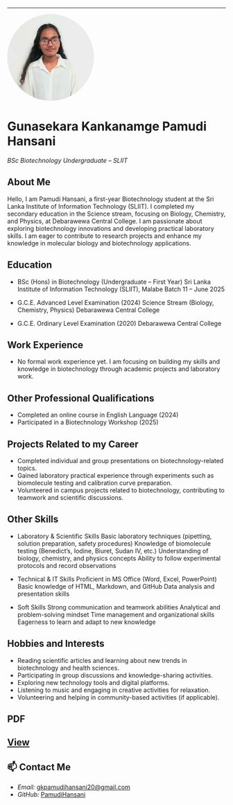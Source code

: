  ---

<img src="/WhatsApp Image 2025-09-30 at 14.42.47_215fc5db.jpg" alt="My Photo" style="border-radius: 50%; width: 200px; height: 200px; object-fit: cover;">

# Gunasekara Kankanamge Pamudi Hansani
*BSc Biotechnology Undergraduate – SLIIT*


##  About Me
Hello, I am Pamudi Hansani, a first-year Biotechnology student at the Sri Lanka Institute of Information Technology (SLIIT). I completed my secondary education in the Science stream, focusing on Biology, Chemistry, and Physics, at Debarawewa Central College. I am passionate about exploring biotechnology innovations and developing practical laboratory skills. I am eager to contribute to research projects and enhance my knowledge in molecular biology and biotechnology applications.


##  Education
- BSc (Hons) in Biotechnology (Undergraduate – First Year)
  Sri Lanka Institute of Information Technology (SLIIT), Malabe
  Batch 11 – June 2025

- G.C.E. Advanced Level Examination (2024)
  Science Stream (Biology, Chemistry, Physics)
  Debarawewa Central College
  
- G.C.E. Ordinary Level Examination (2020)
  Debarawewa Central College
  

## Work Experience
- No formal work experience yet. I am focusing on building my skills and knowledge in biotechnology through academic projects and laboratory work.


## Other Professional Qualifications
- Completed an online course in English Language (2024)
- Participated in a Biotechnology Workshop (2025)


## Projects Related to my Career
- Completed individual and group presentations on biotechnology-related topics.
- Gained laboratory practical experience through experiments such as biomolecule testing and calibration curve preparation.
- Volunteered in campus projects related to biotechnology, contributing to teamwork and scientific discussions.


## Other Skills
- Laboratory & Scientific Skills
    Basic laboratory techniques (pipetting, solution preparation, safety procedures)
    Knowledge of biomolecule testing (Benedict’s, Iodine, Biuret, Sudan IV, etc.)
    Understanding of biology, chemistry, and physics concepts
    Ability to follow experimental protocols and record observations

- Technical & IT Skills
    Proficient in MS Office (Word, Excel, PowerPoint)
    Basic knowledge of HTML, Markdown, and GitHub
    Data analysis and presentation skills

- Soft Skills
    Strong communication and teamwork abilities
    Analytical and problem-solving mindset
    Time management and organizational skills
    Eagerness to learn and adapt to new knowledge


## Hobbies and Interests
- Reading scientific articles and learning about new trends in biotechnology and health sciences.
- Participating in group discussions and knowledge-sharing activities.
- Exploring new technology tools and digital platforms.
- Listening to music and engaging in creative activities for relaxation.
- Volunteering and helping in community-based activities (if applicable).


## PDF
<a href="Job CV.pdf"> View </a>
---

## 📫 Contact Me
- *Email:* gkpamudihansani20@gmail.com
- *GitHub:* [PamudiHansani](https://github.com/PamudiHansani)


